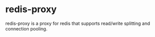 # redis-proxy

redis-proxy is a proxy for redis that supports read/write splitting and connection pooling.

